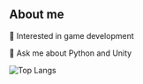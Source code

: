 ## About me

🔭 Interested in game development

💬 Ask me about Python and Unity

![Top Langs](https://github-readme-stats.vercel.app/api/top-langs/?username=mhmtemnacr&layout=compact)
